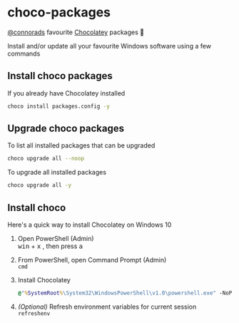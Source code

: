 # choco-packages

[@connorads](https://github.com/connorads) favourite [Chocolatey](https://chocolatey.org) packages 🍫

Install and/or update all your favourite Windows software using a few commands

## Install choco packages

If you already have Chocolatey installed

```sh
choco install packages.config -y
```

## Upgrade choco packages

To list all installed packages that can be upgraded

```sh
choco upgrade all --noop
```

To upgrade all installed packages

```sh
choco upgrade all -y
```

## Install choco

Here's a quick way to install Chocolatey on Windows 10

1. Open PowerShell (Admin)  
   <kbd>win</kbd> + <kbd>x</kbd> , then press <kbd>a</kbd>

2. From PowerShell, open Command Prompt (Admin)  
   `cmd`

3. Install Chocolatey  

   ~~~~bat
   @"%SystemRoot%\System32\WindowsPowerShell\v1.0\powershell.exe" -NoProfile -InputFormat None -ExecutionPolicy Bypass -Command "iex ((New-Object System.Net.WebClient).DownloadString('https://chocolatey.org/install.ps1'))" && SET "PATH=%PATH%;%ALLUSERSPROFILE%\chocolatey\bin"
   ~~~~

4. *(Optional)* Refresh environment variables for current session  
   `refreshenv`
